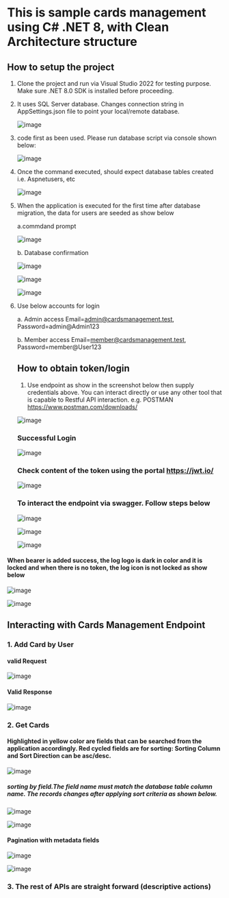 # This is sample cards management using C# .NET 8, with Clean Architecture structure

## How to setup the project
1. Clone the project and run via Visual Studio 2022 for testing purpose. Make sure .NET 8.0 SDK is installed before proceeding.
2. It uses SQL Server database. Changes connection string in AppSettings.json file to point your local/remote database.

    ![image](https://github.com/KIPROTICHK/CardsManagement/assets/11135927/831016ae-3582-4ec7-bc37-c3573179bccd)

4. code first as been used. Please run database script via console shown below:
   
    ![image](https://github.com/KIPROTICHK/CardsManagement/assets/11135927/dddea23e-434c-4204-946b-a8357845f242)

5. Once the command executed, should expect database tables created i.e. Aspnetusers, etc

    ![image](https://github.com/KIPROTICHK/CardsManagement/assets/11135927/1d518ff7-9ace-4236-a047-6c168b8aef21)

 
6. When the application is executed for the first time after database migration, the data for users are seeded as show below

   a.commdand prompt
   
      ![image](https://github.com/KIPROTICHK/CardsManagement/assets/11135927/d8c2495f-f68c-4e5b-ba54-69a523741e66)


    b. Database confirmation
   
   
      ![image](https://github.com/KIPROTICHK/CardsManagement/assets/11135927/00840c63-438f-41bc-ab00-d5ebac3ddab8)
   
      ![image](https://github.com/KIPROTICHK/CardsManagement/assets/11135927/7d9750c2-cd11-420f-8199-f5cad221c4c5)
   
      ![image](https://github.com/KIPROTICHK/CardsManagement/assets/11135927/01282592-5c04-4c12-b6ca-9b81e11d8783)

   
7. Use below accounts for login
   
   a. Admin access  Email=admin@cardsmanagement.test, Password=admin@Admin123
   
   b. Member access  Email=member@cardsmanagement.test, Password=member@User123
  



    ## How to obtain token/login
     1. Use endpoint as show in the screenshot below then supply credentials above. You can interact directly or use any other tool that is capable to Restful API interaction. e.g. POSTMAN     https://www.postman.com/downloads/ 

      ![image](https://github.com/KIPROTICHK/CardsManagement/assets/11135927/1087e46f-a1f1-4844-8353-113fd95624c2)

    ### Successful Login
     ![image](https://github.com/KIPROTICHK/CardsManagement/assets/11135927/234e9192-dabe-450f-aa95-107038874870)

    ### Check content of the token using the portal https://jwt.io/

     ![image](https://github.com/KIPROTICHK/CardsManagement/assets/11135927/6f36a40a-3dce-44cb-9f79-688a4617a934)

    ### To interact the endpoint via swagger. Follow steps below
     
     ![image](https://github.com/KIPROTICHK/CardsManagement/assets/11135927/29abe724-86e0-44ef-b5b2-e717ebeebadc)


     ![image](https://github.com/KIPROTICHK/CardsManagement/assets/11135927/f87dc057-6f56-4f6c-ad30-136de2057252)

     ![image](https://github.com/KIPROTICHK/CardsManagement/assets/11135927/c3847a7a-8a0f-45a2-bef4-9d9b5c144dc9)


#### When bearer is added success, the log logo is dark in color and it is <b>locked</b> and when there is <b>no token, the log icon is not locked</b> as show below

![image](https://github.com/KIPROTICHK/CardsManagement/assets/11135927/fd203a88-7bff-4f71-a32e-0d62100ac8bd)

![image](https://github.com/KIPROTICHK/CardsManagement/assets/11135927/a1c01b42-49f1-461f-8fcc-0bfafd502034)


## Interacting with Cards Management Endpoint



### 1. Add Card by User

#### valid Request
   ![image](https://github.com/KIPROTICHK/CardsManagement/assets/11135927/82ed5ad2-ccd4-41e0-ae1c-21fed1913a11)

   
 
 #### Valid Response
  ![image](https://github.com/KIPROTICHK/CardsManagement/assets/11135927/c59b82a1-46f5-423e-ae10-ba52a8879a07)
   
### 2. Get Cards

#### Highlighted in yellow color are fields that can be searched from the application accordingly. Red cycled fields are for sorting: Sorting Column and Sort Direction can be asc/desc.
![image](https://github.com/KIPROTICHK/CardsManagement/assets/11135927/350aa835-d889-4411-9ede-f972a7062808)

##### sorting by field.The field name must match the database table column name. The records changes after applying sort criteria as shown below.
![image](https://github.com/KIPROTICHK/CardsManagement/assets/11135927/0dfe0b78-3868-49a4-96c2-fdbbb30f2515)

![image](https://github.com/KIPROTICHK/CardsManagement/assets/11135927/967ba927-44cc-4eea-88b5-2d809f63e973)


 #### Pagination with metadata fields
 ![image](https://github.com/KIPROTICHK/CardsManagement/assets/11135927/9b5be13a-259a-4f6e-9b85-568ea0cc4d04)

 ![image](https://github.com/KIPROTICHK/CardsManagement/assets/11135927/2a9bdb68-1fd5-46ac-8bab-82855dab6fc7)

 
### 3. The rest of APIs are straight forward (descriptive actions)
